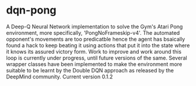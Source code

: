 # dqn-pong
A Deep-Q Neural Network implementation to solve the Gym's Atari Pong environment, more specifically, 'PongNoFrameskip-v4'. The automated opponent's movements are too predicatble hence the agent has bsaically found a hack to keep beating it using actions that put it into the state where it knows its assured victory form. Work to improve and work around this loop is currently under progress, until future versions of the same. Several wrapper classes have been implemented to make the environment more suitable to be learnt by the Double DQN approach as released by the DeepMind community. Current version 0.1.2

